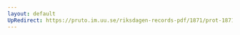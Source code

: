 ```yaml
---
layout: default
UpRedirect: https://pruto.im.uu.se/riksdagen-records-pdf/1871/prot-1871-urtima-ak--1002/prot-1871-urtima-ak--1002_006.pdf
---
```

